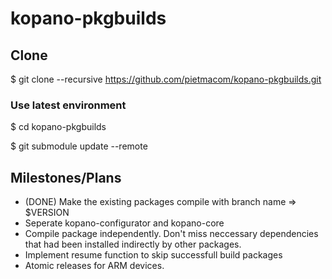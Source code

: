 # kopano-pkgbuilds

## Clone
 $ git clone --recursive https://github.com/pietmacom/kopano-pkgbuilds.git

### Use latest environment
 $ cd kopano-pkgbuilds
 
 $ git submodule update --remote

## Milestones/Plans
 - (DONE) Make the existing packages compile with branch name => $VERSION
 - Seperate kopano-configurator and kopano-core
 - Compile package independently. Don't miss neccessary dependencies that had been installed indirectly by other packages.
 - Implement resume function to skip successfull build packages
 - Atomic releases for ARM devices.

